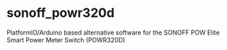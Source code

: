 # sonoff_powr320d
PlatformIO/Arduino based alternative software for the SONOFF POW Elite Smart Power Meter Switch (POWR320D)
